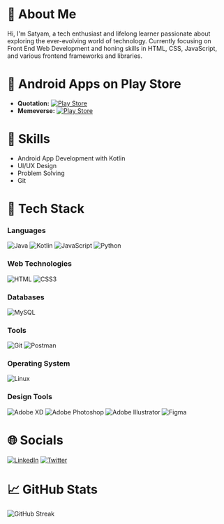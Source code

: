 # 👋 About Me
Hi, I'm Satyam, a tech enthusiast and lifelong learner passionate about exploring the ever-evolving world of technology. Currently focusing on Front End Web Development and honing skills in HTML, CSS, JavaScript, and various frontend frameworks and libraries.

# 📱 Android Apps on Play Store
- **Quotation:** [![Play Store](https://img.shields.io/badge/Play%20Store-Quotation-34A853?style=for-the-badge&logo=google-play&logoColor=white)](https://play.google.com/store/apps/details?id=com.satyamthakur.quotify)
- **Memeverse:** [![Play Store](https://img.shields.io/badge/Play%20Store-Memeverse-34A853?style=for-the-badge&logo=google-play&logoColor=white)](https://play.google.com/store/apps/details?id=com.satyamthakur.memeverse)

# 💼 Skills
- Android App Development with Kotlin
- UI/UX Design
- Problem Solving
- Git

# 🚀 Tech Stack
### Languages
  ![Java](https://img.shields.io/badge/Java-ED8B00?style=for-the-badge&logo=java&logoColor=white)
  ![Kotlin](https://img.shields.io/badge/Kotlin-095D5?style=for-the-badge&logo=kotlin&logoColor=white)
  ![JavaScript](https://img.shields.io/badge/JavaScript-323330?style=for-the-badge&logo=javascript&logoColor=F7DF1E)
  ![Python](https://img.shields.io/badge/Python-3670A0?style=for-the-badge&logo=python&logoColor=ffdd54)

### Web Technologies
  ![HTML](https://img.shields.io/badge/HTML-E34F26?style=for-the-badge&logo=html5&logoColor=white)
  ![CSS3](https://img.shields.io/badge/CSS3-1572B6?style=for-the-badge&logo=css3&logoColor=white)

### Databases
  ![MySQL](https://img.shields.io/badge/MySQL-00f?style=for-the-badge&logo=mysql&logoColor=white)

### Tools
  ![Git](https://img.shields.io/badge/Git-fc6d26?style=for-the-badge&logo=git&logoColor=white)
  ![Postman](https://img.shields.io/badge/Postman-FF6C37?style=for-the-badge&logo=postman&logoColor=white)

### Operating System
  ![Linux](https://img.shields.io/badge/Linux-FCC624?style=for-the-badge&logo=linux&logoColor=black)

### Design Tools
  ![Adobe XD](https://img.shields.io/badge/Adobe%20XD-470137?style=for-the-badge&logo=Adobe%20XD&logoColor=#FF61F6)
  ![Adobe Photoshop](https://img.shields.io/badge/Adobe%20Photoshop-31A8FF?style=for-the-badge&logo=adobephotoshop&logoColor=white)
  ![Adobe Illustrator](https://img.shields.io/badge/Adobe%20Illustrator-FF9A00?style=for-the-badge&logo=adobeillustrator&logoColor=white)
  ![Figma](https://img.shields.io/badge/Figma-F24E1E?style=for-the-badge&logo=figma&logoColor=white)

# 🌐 Socials
[![LinkedIn](https://img.shields.io/badge/LinkedIn-0077B5?style=for-the-badge&logo=linkedin&logoColor=white)](https://linkedin.com/in/dev-satyamthakur) 
[![Twitter](https://img.shields.io/badge/Twitter-1DA1F2?style=for-the-badge&logo=twitter&logoColor=white)](https://twitter.com/satyamthakur_tw)

# 📈 GitHub Stats
![GitHub Streak](https://github-readme-streak-stats.herokuapp.com/?user=dev-satyamthakur&theme=dark)
